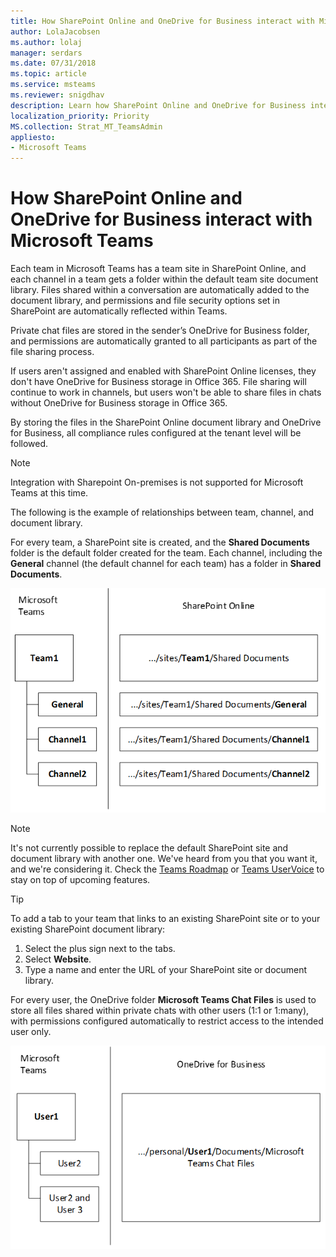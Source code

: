 ```yaml
---
title: How SharePoint Online and OneDrive for Business interact with Microsoft Teams
author: LolaJacobsen
ms.author: lolaj
manager: serdars
ms.date: 07/31/2018
ms.topic: article
ms.service: msteams
ms.reviewer: snigdhav
description: Learn how SharePoint Online and OneDrive for Business interact with Microsoft Teams such as how private chat files are stored, and the relationship between team, channel, and the document library.
localization_priority: Priority
MS.collection: Strat_MT_TeamsAdmin
appliesto: 
- Microsoft Teams
---
```


How SharePoint Online and OneDrive for Business interact with Microsoft Teams
=============================================================================

Each team in Microsoft Teams has a team site in SharePoint Online, and each channel in a team gets a folder within the default team site document library. Files shared within a conversation are automatically added to the document library, and permissions and file security options set in SharePoint are automatically reflected within Teams.

Private chat files are stored in the sender’s OneDrive for Business folder, and permissions are automatically granted to all participants as part of the file sharing process.

If users aren't assigned and enabled with SharePoint Online licenses, they don't have OneDrive for Business storage in Office 365. File sharing will continue to work in channels, but users won't be able to share files in chats without OneDrive for Business storage in Office 365.

By storing the files in the SharePoint Online document library and OneDrive for Business, all compliance rules configured at the tenant level will be followed. 

> [!NOTE]
> Integration with Sharepoint On-premises is not supported for Microsoft Teams at this time.

The following is the example of relationships between team, channel, and document library.

For every team, a SharePoint site is created, and the **Shared Documents** folder is the default folder created for the team. Each channel, including the **General** channel (the default channel for each team) has a folder in **Shared Documents**.

![Diagram of Shared Documents folders In SharePoint Online for a team and its channels in Microsoft Teams.](media/Understand_how_SharePoint_Online_and_OneDrive_for_Business_interact_with_Microsoft_Teams_image1.png)

> [!NOTE]
> It's not currently possible to replace the default SharePoint site and document library with another one. We've heard from you that you want it, and we're considering it. Check the [Teams Roadmap](https://aka.ms/teamsroadmap) or [Teams UserVoice](https://aka.ms/TeamsUserVoice) to stay on top of upcoming features.

> [!TIP]
> To add a tab to your team that links to an existing SharePoint site or to your existing SharePoint document library:
> 1. Select the  plus sign next to the tabs.
> 2. Select **Website**.
> 3. Type a name and enter the URL of your SharePoint site or document library.

For every user, the OneDrive folder **Microsoft Teams Chat Files** is used to store all files shared within private chats with other users (1:1 or 1:many), with permissions configured automatically to restrict access to the intended user only.

![Diagram of the OneDrive folder named Microsoft Teams Chat Files for each user's chats.](media/Understand_how_SharePoint_Online_and_OneDrive_for_Business_interact_with_Microsoft_Teams_image2.png)
